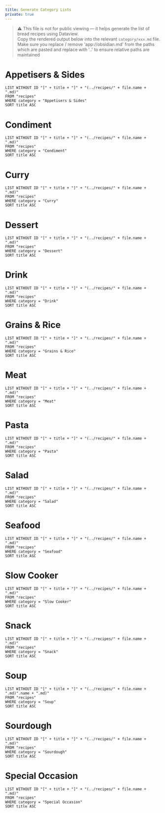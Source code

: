```yaml
---
title: Generate Category Lists
private: true
---
```


> ⚠️ This file is not for public viewing — it helps generate the list of bread recipes using Dataview.  
> Copy the rendered output below into the relevant `category/xxx.md` file. 
> Make sure you replace / remove 'app://obsidian.md' from the paths which are pasted and replace with '..' to ensure relative paths are maintained


# Appetisers & Sides

```dataview
LIST WITHOUT ID "[" + title + "]" + "(../recipes/" + file.name + ".md)"
FROM "recipes"
WHERE category = "Appetisers & Sides"
SORT title ASC
```

# Condiment

```dataview
LIST WITHOUT ID "[" + title + "]" + "(../recipes/" + file.name + ".md)"
FROM "recipes"
WHERE category = "Condiment"
SORT title ASC
```

# Curry

```dataview
LIST WITHOUT ID "[" + title + "]" + "(../recipes/" + file.name + ".md)"
FROM "recipes"
WHERE category = "Curry"
SORT title ASC
```

# Dessert

```dataview
LIST WITHOUT ID "[" + title + "]" + "(../recipes/" + file.name + ".md)"
FROM "recipes"
WHERE category = "Dessert"
SORT title ASC
```

# Drink

```dataview
LIST WITHOUT ID "[" + title + "]" + "(../recipes/" + file.name + ".md)"
FROM "recipes"
WHERE category = "Drink"
SORT title ASC
```

# Grains & Rice

```dataview
LIST WITHOUT ID "[" + title + "]" + "(../recipes/" + file.name + ".md)"
FROM "recipes"
WHERE category = "Grains & Rice"
SORT title ASC
```

# Meat

```dataview
LIST WITHOUT ID "[" + title + "]" + "(../recipes/" + file.name + ".md)"
FROM "recipes"
WHERE category = "Meat"
SORT title ASC
```

# Pasta

```dataview
LIST WITHOUT ID "[" + title + "]" + "(../recipes/" + file.name + ".md)"
FROM "recipes"
WHERE category = "Pasta"
SORT title ASC
```

# Salad

```dataview
LIST WITHOUT ID "[" + title + "]" + "(../recipes/" + file.name + ".md)"
FROM "recipes"
WHERE category = "Salad"
SORT title ASC
```

# Seafood

```dataview
LIST WITHOUT ID "[" + title + "]" + "(../recipes/" + file.name + ".md)"
FROM "recipes"
WHERE category = "Seafood"
SORT title ASC
```

# Slow Cooker

```dataview
LIST WITHOUT ID "[" + title + "]" + "(../recipes/" + file.name + ".md)"
FROM "recipes"
WHERE category = "Slow Cooker"
SORT title ASC
```

# Snack

```dataview
LIST WITHOUT ID "[" + title + "]" + "(../recipes/" + file.name + ".md)"
FROM "recipes"
WHERE category = "Snack"
SORT title ASC
```

# Soup

```dataview
LIST WITHOUT ID "[" + title + "]" + "(../recipes/" + file.name + ".md)".name + ".md)"
FROM "recipes"
WHERE category = "Soup"
SORT title ASC
```

# Sourdough

```dataview
LIST WITHOUT ID "[" + title + "]" + "(../recipes/" + file.name + ".md)"
FROM "recipes"
WHERE category = "Sourdough"
SORT title ASC
```

# Special Occasion

```dataview
LIST WITHOUT ID "[" + title + "]" + "(../recipes/" + file.name + ".md)"
FROM "recipes"
WHERE category = "Special Occasion"
SORT title ASC
```